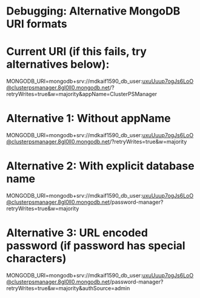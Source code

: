 # Debugging: Alternative MongoDB URI formats

# Current URI (if this fails, try alternatives below):
MONGODB_URI=mongodb+srv://mdkaif1590_db_user:uxuUuup7ogJs6LoO@clusterpsmanager.8gl0ll0.mongodb.net/?retryWrites=true&w=majority&appName=ClusterPSManager

# Alternative 1: Without appName
MONGODB_URI=mongodb+srv://mdkaif1590_db_user:uxuUuup7ogJs6LoO@clusterpsmanager.8gl0ll0.mongodb.net/?retryWrites=true&w=majority

# Alternative 2: With explicit database name
MONGODB_URI=mongodb+srv://mdkaif1590_db_user:uxuUuup7ogJs6LoO@clusterpsmanager.8gl0ll0.mongodb.net/password-manager?retryWrites=true&w=majority

# Alternative 3: URL encoded password (if password has special characters)
MONGODB_URI=mongodb+srv://mdkaif1590_db_user:uxuUuup7ogJs6LoO@clusterpsmanager.8gl0ll0.mongodb.net/password-manager?retryWrites=true&w=majority&authSource=admin